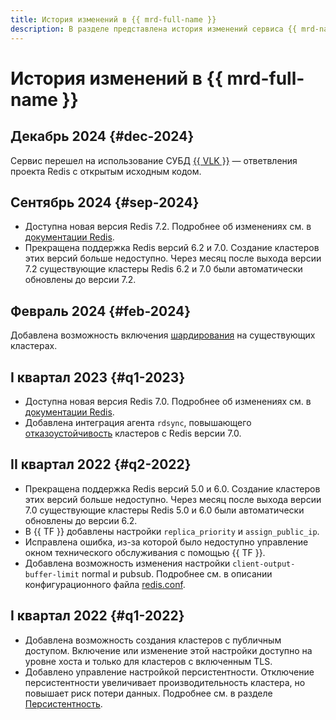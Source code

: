 ```yaml
---
title: История изменений в {{ mrd-full-name }}
description: В разделе представлена история изменений сервиса {{ mrd-name }}.
---
```


# История изменений в {{ mrd-full-name }}

## Декабрь 2024 {#dec-2024}

Сервис перешел на использование СУБД [{{ VLK }}](https://valkey.io/) — ответвления проекта Redis с открытым исходным кодом.

## Сентябрь 2024 {#sep-2024}

* Доступна новая версия Redis 7.2. Подробнее об изменениях см. в [документации Redis](https://raw.githubusercontent.com/redis/redis/7.2/00-RELEASENOTES).
* Прекращена поддержка Redis версий 6.2 и 7.0. Создание кластеров этих версий больше недоступно. Через месяц после выхода версии 7.2 существующие кластеры Redis 6.2 и 7.0 были автоматически обновлены до версии 7.2.

## Февраль 2024 {#feb-2024}

Добавлена возможность включения [шардирования](./concepts/sharding.md) на существующих кластерах.

## I квартал 2023 {#q1-2023}

* Доступна новая версия Redis 7.0. Подробнее об изменениях см. в [документации Redis](https://raw.githubusercontent.com/redis/redis/7.0/00-RELEASENOTES).
* Добавлена интеграция агента `rdsync`, повышающего [отказоустойчивость](concepts/replication.md#availability) кластеров с Redis версии 7.0.

## II квартал 2022 {#q2-2022}

* Прекращена поддержка Redis версий 5.0 и 6.0. Создание кластеров этих версий больше недоступно. Через месяц после выхода версии 7.0 существующие кластеры Redis 5.0 и 6.0 были автоматически обновлены до версии 6.2.
* В {{ TF }} добавлены настройки `replica_priority` и `assign_public_ip`.
* Исправлена ошибка, из-за которой было недоступно управление окном технического обслуживания с помощью {{ TF }}.
* Добавлена возможность изменения настройки `client-output-buffer-limit` normal и pubsub. Подробнее см. в описании конфигурационного файла [redis.conf](https://raw.githubusercontent.com/redis/redis/unstable/redis.conf).

## I квартал 2022 {#q1-2022}

* Добавлена возможность создания кластеров с публичным доступом. Включение или изменение этой настройки доступно на уровне хоста и только для кластеров с включенным TLS.
* Добавлено управление настройкой персистентности. Отключение персистентности увеличивает производительность кластера, но повышает риск потери данных. Подробнее см. в разделе [Персистентность](concepts/replication#persistence).
